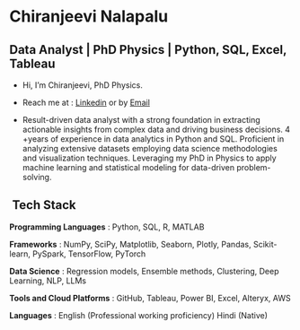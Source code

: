 # Chiranjeevi Nalapalu

## Data Analyst | PhD Physics | Python, SQL, Excel, Tableau

- Hi, I’m Chiranjeevi, PhD Physics.
- Reach me at : [Linkedin](https://www.linkedin.com/in/nalapalu/) or by [Email](chiran.nalapalu@gmail.com) 

- Result-driven data analyst with a strong foundation in extracting actionable insights from complex data and driving business decisions. 4 +years of experience in data analytics in Python and SQL. Proficient in analyzing extensive datasets employing data science methodologies and visualization techniques. Leveraging my PhD in Physics to apply machine learning and statistical modeling for data-driven problem-solving.


<h2> &nbsp;Tech Stack</h2>

**Programming Languages** : Python, SQL, R, MATLAB

**Frameworks** : NumPy, SciPy, Matplotlib, Seaborn, Plotly, Pandas, Scikit-learn, PySpark, TensorFlow, PyTorch

**Data Science** : Regression models, Ensemble methods, Clustering, Deep Learning, NLP, LLMs

**Tools and Cloud Platforms** : GitHub, Tableau, Power BI, Excel, Alteryx, AWS

**Languages** : English (Professional working proficiency) Hindi (Native)
<!---
--->
